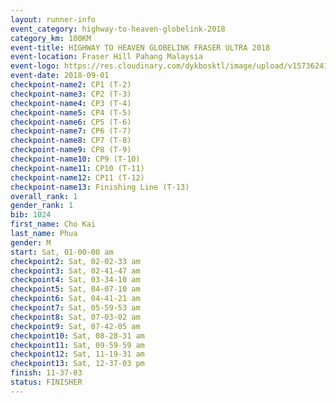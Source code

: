 ```yaml
---
layout: runner-info 
event_category: highway-to-heaven-globelink-2018 
category_km: 100KM 
event-title: HIGHWAY TO HEAVEN GLOBELINK FRASER ULTRA 2018 
event-location: Fraser Hill Pahang Malaysia 
event-logo: https://res.cloudinary.com/dykbosktl/image/upload/v1573624145/Logo/download_nnzjlh.png 
event-date: 2018-09-01 
checkpoint-name2: CP1 (T-2) 
checkpoint-name3: CP2 (T-3) 
checkpoint-name4: CP3 (T-4) 
checkpoint-name5: CP4 (T-5) 
checkpoint-name6: CP5 (T-6) 
checkpoint-name7: CP6 (T-7) 
checkpoint-name8: CP7 (T-8) 
checkpoint-name9: CP8 (T-9) 
checkpoint-name10: CP9 (T-10) 
checkpoint-name11: CP10 (T-11) 
checkpoint-name12: CP11 (T-12) 
checkpoint-name13: Finishing Line (T-13) 
overall_rank: 1
gender_rank: 1
bib: 1024
first_name: Cho Kai
last_name: Phua
gender: M
start: Sat, 01-00-00 am
checkpoint2: Sat, 02-02-33 am
checkpoint3: Sat, 02-41-47 am
checkpoint4: Sat, 03-34-10 am
checkpoint5: Sat, 04-07-10 am
checkpoint6: Sat, 04-41-21 am
checkpoint7: Sat, 05-59-53 am
checkpoint8: Sat, 07-03-02 am
checkpoint9: Sat, 07-42-05 am
checkpoint10: Sat, 08-28-31 am
checkpoint11: Sat, 09-59-59 am
checkpoint12: Sat, 11-19-31 am
checkpoint13: Sat, 12-37-03 pm
finish: 11-37-03
status: FINISHER
---
```

